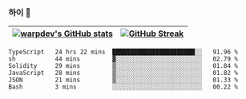 
### 하이 👋
[![warpdev's GitHub stats](https://github-readme-stats.vercel.app/api?username=warpdev&show_icons=true&theme=vue-dark)](#) |[![GitHub Streak](https://github-readme-streak-stats.herokuapp.com/?user=warpdev&theme=dark)](#)
--- | --- |
<!--START_SECTION:waka-->

```text
TypeScript   24 hrs 22 mins  ███████████████████████░░   91.96 %
sh           44 mins         ▓░░░░░░░░░░░░░░░░░░░░░░░░   02.79 %
Solidity     29 mins         ▒░░░░░░░░░░░░░░░░░░░░░░░░   01.84 %
JavaScript   28 mins         ▒░░░░░░░░░░░░░░░░░░░░░░░░   01.82 %
JSON         21 mins         ▒░░░░░░░░░░░░░░░░░░░░░░░░   01.33 %
Bash         3 mins          ░░░░░░░░░░░░░░░░░░░░░░░░░   00.22 %
```

<!--END_SECTION:waka-->

<!--
**warpdev/warpdev** is a ✨ _special_ ✨ repository because its `README.md` (this file) appears on your GitHub profile.

Here are some ideas to get you started:

- 🔭 I’m currently working on ...
- 🌱 I’m currently learning ...
- 👯 I’m looking to collaborate on ...
- 🤔 I’m looking for help with ...
- 💬 Ask me about ...
- 📫 How to reach me: ...
- 😄 Pronouns: ...
- ⚡ Fun fact: ...
-->
